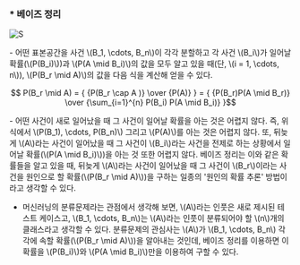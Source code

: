 ### * 베이즈 정리

![S](https://user-images.githubusercontent.com/69514453/146249776-08fb6cdc-628d-4e33-a2d8-a10475e49060.png)


\- 어떤 표본공간을 사건 \\(B_1, \cdots, B_n\\)이 각각 분할하고 각 사건 \\(B_i\\)가 일어날 확률(\\(P(B_i)\\))과 \\(P(A \mid B_i)\\)의 값을 모두 알고 있을 때(단, \\(i = 1, \cdots, n\\)), \\(P(B_r \mid A)\\)의 값을 다음 식을 계산해 얻을 수 있다.

$$ P(B_r \mid A) = { {P(B_r \cap A )} \over {P(A)} } = { {P(B_r)P(A \mid B_r)} \over {\sum_{i=1}^{n} P(B_i) P(A \mid B_i)} }$$

\- 어떤 사건이 새로 일어났을 때 그 사건이 일어날 확률을 아는 것은 어렵지 않다. 즉, 위 식에서 \\(P(B_1), \cdots, P(B_n)\\) 그리고 \\(P(A)\\)를 아는 것은 어렵지 않다. 또, 뒤늦게 \\(A\\)라는 사건이 일어났을 때 그 사건이 \\(B_i\\)라는 사건을 전제로 하는 상황에서 일어날 확률(\\(P(A \mid B_i)\\))을 아는 것 또한 어렵지 않다. 베이즈 정리는 이와 같은 확률들을 알고 있을 때, 뒤늦게 \\(A\\)라는 사건이 일어났을 때 그 사건이 \\(B_r\\)이라는 사건을 원인으로 할 확률(\\(P(B_r \mid A)\\))을 구하는 일종의 '원인의 확률 추론' 방법이라고 생각할 수 있다.


- 머신러닝의 분류문제라는 관점에서 생각해 보면, \\(A\\)라는 인풋은 새로 제시된 테스트 케이스고, \\(B_1, \cdots, B_n\\)는 \\(A\\)라는 인풋이 분류되어야 할 \\(n\\)개의 클래스라고 생각할 수 있다. 분류문제의 관심사는 \\(A\\)가 \\(B_1, \cdots, B_n\\) 각각에 속할 확률(\\(P(B_r \mid A)\\))을 알아내는 것인데, 베이즈 정리를 이용하면 이 확률을 \\(P(B_i)\\)와 \\(P(A \mid B_i)\\)만을 이용하여 구할 수 있다.